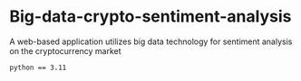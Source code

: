 # Big-data-crypto-sentiment-analysis
A web-based application utilizes big data technology for sentiment analysis on the cryptocurrency market

`python == 3.11` 
